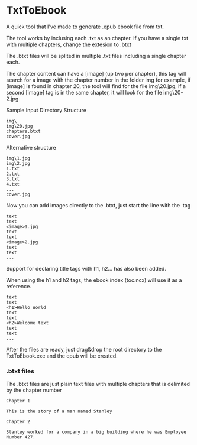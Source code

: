 # TxtToEbook

A quick tool that I've made to generate .epub ebook file from txt.

The tool works by inclusing each .txt as an chapter.
If you have a single txt with multiple chapters, change the extesion to .btxt

The .btxt files will be splited in multiple .txt files including a single chapter each.

The chapter content can have a [image] (up two per chapter), this tag will search for a image with the chapter number in the folder img for example, if [image] is found in chapter 20, the tool will find for the file img\20.jpg, if a second [image] tag is in the same chapter, it will look for the file img\20-2.jpg

Sample Input Directory Structure
```
img\
img\20.jpg
chapters.btxt
cover.jpg
```
Alternative structure
```
img\1.jpg
img\2.jpg
1.txt
2.txt
3.txt
4.txt
...
cover.jpg
```
Now you can add images directly to the .btxt, just start the line with the <image> tag
```
text
text
<image>1.jpg
text
text
<image>2.jpg
text
text
...
```

Support for declaring title tags with h1, h2... has also been added.

When using the h1 and h2 tags, the ebook index (toc.ncx) will use it as a reference.
```
text
text
<h1>Hello World
text
text
<h2>Welcome text
text
text
...
```

After the files are ready, just drag&drop the root directory to the TxtToEbook.exe and the epub will be created.


### .btxt files
The .btxt files are just plain text files with multiple chapters that is delimited by the chapter number
```
Chapter 1

This is the story of a man named Stanley

Chapter 2

Stanley worked for a company in a big building where he was Employee Number 427.
```

